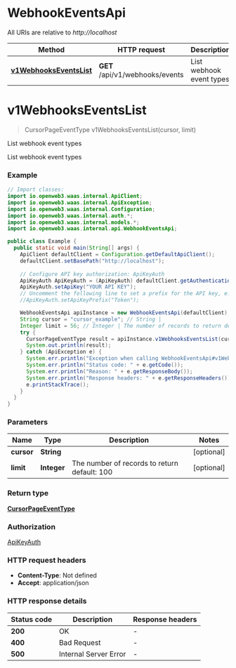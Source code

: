 # WebhookEventsApi

All URIs are relative to *http://localhost*

| Method | HTTP request | Description |
|------------- | ------------- | -------------|
| [**v1WebhooksEventsList**](WebhookEventsApi.md#v1WebhooksEventsList) | **GET** /api/v1/webhooks/events | List webhook event types |


<a id="v1WebhooksEventsList"></a>
# **v1WebhooksEventsList**
> CursorPageEventType v1WebhooksEventsList(cursor, limit)

List webhook event types

List webhook event types

### Example
```java
// Import classes:
import io.openweb3.waas.internal.ApiClient;
import io.openweb3.waas.internal.ApiException;
import io.openweb3.waas.internal.Configuration;
import io.openweb3.waas.internal.auth.*;
import io.openweb3.waas.internal.models.*;
import io.openweb3.waas.internal.api.WebhookEventsApi;

public class Example {
  public static void main(String[] args) {
    ApiClient defaultClient = Configuration.getDefaultApiClient();
    defaultClient.setBasePath("http://localhost");
    
    // Configure API key authorization: ApiKeyAuth
    ApiKeyAuth ApiKeyAuth = (ApiKeyAuth) defaultClient.getAuthentication("ApiKeyAuth");
    ApiKeyAuth.setApiKey("YOUR API KEY");
    // Uncomment the following line to set a prefix for the API key, e.g. "Token" (defaults to null)
    //ApiKeyAuth.setApiKeyPrefix("Token");

    WebhookEventsApi apiInstance = new WebhookEventsApi(defaultClient);
    String cursor = "cursor_example"; // String | 
    Integer limit = 56; // Integer | The number of records to return default: 100
    try {
      CursorPageEventType result = apiInstance.v1WebhooksEventsList(cursor, limit);
      System.out.println(result);
    } catch (ApiException e) {
      System.err.println("Exception when calling WebhookEventsApi#v1WebhooksEventsList");
      System.err.println("Status code: " + e.getCode());
      System.err.println("Reason: " + e.getResponseBody());
      System.err.println("Response headers: " + e.getResponseHeaders());
      e.printStackTrace();
    }
  }
}
```

### Parameters

| Name | Type | Description  | Notes |
|------------- | ------------- | ------------- | -------------|
| **cursor** | **String**|  | [optional] |
| **limit** | **Integer**| The number of records to return default: 100 | [optional] |

### Return type

[**CursorPageEventType**](CursorPageEventType.md)

### Authorization

[ApiKeyAuth](../README.md#ApiKeyAuth)

### HTTP request headers

 - **Content-Type**: Not defined
 - **Accept**: application/json

### HTTP response details
| Status code | Description | Response headers |
|-------------|-------------|------------------|
| **200** | OK |  -  |
| **400** | Bad Request |  -  |
| **500** | Internal Server Error |  -  |

